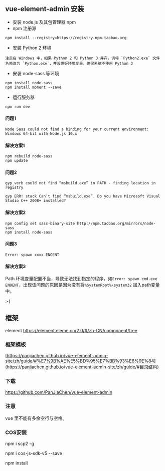 ﻿## vue-element-admin 安装

- 安装 node.js 及其包管理器 npm
- npm 注册源
```
npm install --registry=https://registry.npm.taobao.org
```

- 安装 Python 2 环境

```
注意在 Windows 中，如果 Python 2 和 Python 3 并存，请将 `Python2.exe` 文件名修改为 `Python.exe`，并设置好环境变量，确保系统不使用 Python 3
```

- 安装 node-sass 等环境

```
npm install node-sass
npm install moment --save
```

- 运行服务器

```
npm run dev
```

#### 问题1 

`Node Sass could not find a binding for your current environment: Windows 64-bit with Node.js 10.x`

#### 解决方案1

```
npm rebuild node-sass
npm update
```

#### 问题2

`gyp verb could not find “msbuild.exe” in PATH - finding location in registry`

`gyp ERR! stack Can’t find “msbuild.exe”. Do you have Microsoft Visual Studio C++ 2008+ installed?`

#### 解决方案2

```
npm config set sass-binary-site http://npm.taobao.org/mirrors/node-sass
npm install node-sass
```

#### 问题3

```
Error: spawn xxxx ENOENT
```

#### 解决方案3

Path 环境变量配置不当，导致无法找到指定的程序，如`Error: spawn cmd.exe ENOENT`，出现该问题的原因是因为没有将`%SystemRoot%\system32` 加入path变量中。

:-(  


## 框架

element <https://element.eleme.cn/2.0/#/zh-CN/component/tree>

### 框架模板

[https://panjiachen.github.io/vue-element-admin-site/zh/guide/#%E7%9B%AE%E5%BD%95%E7%BB%93%E6%9E%84](https://panjiachen.github.io/vue-element-admin-site/zh/guide/#目录结构)

### 下载

<https://github.com/PanJiaChen/vue-element-admin>

### 注意

vue 里不能有多余空行与空格。

### COS安装

npm i scp2 -g

npm i cos-js-sdk-v5 --save

npm install